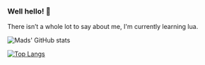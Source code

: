 ### Well hello! 👋

There isn’t a whole lot to say about me, I'm currently learning lua.

![Mads' GitHub stats](https://github-readme-stats-sigma-five.vercel.app/api?username=MadsLeander&show_icons=true&theme=transparent&count_private=true&text_color=C9D1D9)

[![Top Langs](https://github-readme-stats-sigma-five.vercel.app/api/top-langs/?username=MadsLeander&layout=compact&bg_color=00000000&text_color=C9D1D9)](https://github.com/MadsLeander/github-readme-stats)
